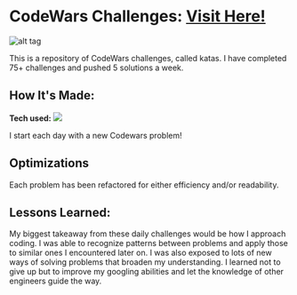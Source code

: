 # CodeWars Challenges: <a href="https://www.codewars.com/users/Jmiz" target="_blank">Visit Here!</a>

![alt tag]()

This is a repository of CodeWars challenges, called katas. I have completed 75+ challenges and pushed 5 solutions a week.

## How It's Made: 

**Tech used:** <img src="https://img.shields.io/static/v1?label=|&message=JAVASCRIPT&color=3c7f5d&style=plastic&logo=javascript"/>

I start each day with a new Codewars problem!

## Optimizations 

Each problem has been refactored for either efficiency and/or readability.

## Lessons Learned: 

My biggest takeaway from these daily challenges would be how I approach coding. I was able to recognize patterns between problems and apply those to similar ones I encountered later on. I was also exposed to lots of new ways of solving problems that broaden my understanding. I learned not to give up but to improve my googling abilities and let the knowledge of other engineers guide the way.  
